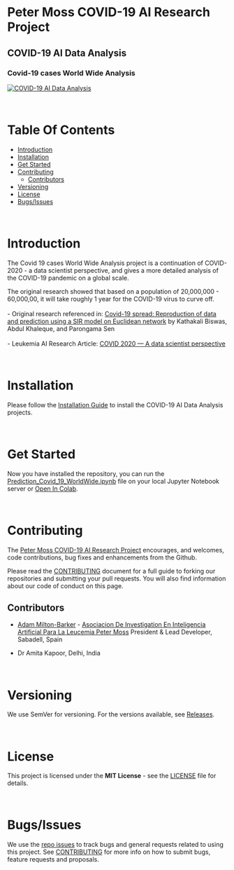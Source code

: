 # Peter Moss COVID-19 AI Research Project

## COVID-19 AI Data Analysis

### Covid-19 cases World Wide Analysis

[![COVID-19 AI Data Analysis](../../Media/Images/covid-19-ai-research-data-analysis.png)](https://github.com/COVID-19-AI-Research-Project/COVID19-AI-Data-Analysis)

&nbsp;

# Table Of Contents

- [Introduction](#introduction)
- [Installation](#installation)
- [Get Started](#get-started)
- [Contributing](#contributing)
  - [Contributors](#contributors)
- [Versioning](#versioning)
- [License](#license)
- [Bugs/Issues](#bugs-issues)

&nbsp;

# Introduction

 The Covid 19 cases World Wide Analysis project is a continuation of COVID-2020 - a data scientist perspective, and gives a more detailed analysis of the COVID-19 pandemic on a global scale. 
 
 The original research showed that based on a population of 20,000,000 - 60,000,00, it will take roughly 1 year for the COVID-19 virus to curve off.<br/><br/>- Original research referenced in: [Covid-19 spread: Reproduction of data and prediction using a SIR model on Euclidean network](https://arxiv.org/pdf/2003.07063.pdf "Covid-19 spread: Reproduction of data and prediction using a SIR model on Euclidean network") by Kathakali Biswas, Abdul Khaleque, and Parongama Sen<br /><br/>- Leukemia AI Research Article: [COVID 2020 — A data scientist perspective](https://medium.com/leukemiaairesearch/covid-2020-a-data-scientist-perspective-c135c9e4e90d "COVID 2020 — A data scientist perspective")

&nbsp;

# Installation
Please follow the [Installation Guide](Documentation/Installation/Installation.md "Installation Guide") to install the COVID-19 AI Data Analysis projects.

&nbsp;

# Get Started
Now you have installed the repository, you can run the [Prediction_Covid_19_WorldWide.ipynb](Prediction_Covid_19_WorldWide.ipynb "Prediction_Covid_19_WorldWide.ipynb") file on your local Jupyter Notebook server or <a href="https://colab.research.google.com/github/COVID-19-AI-Research-Project/AI-Data-Analysis/blob/master/Projects/1/Prediction_Covid_19_WorldWide.ipynb" target="_parent">Open In Colab</a>.

&nbsp;

# Contributing

The [Peter Moss COVID-19 AI Research Project](https://github.com/COVID-19-AI-Research-Project "Peter Moss COVID-19 AI Research Project") encourages, and welcomes, code contributions, bug fixes and enhancements from the Github.

Please read the [CONTRIBUTING](../../CONTRIBUTING.md "CONTRIBUTING") document for a full guide to forking our repositories and submitting your pull requests. You will also find information about our code of conduct on this page.

## Contributors

- [Adam Milton-Barker](https://www.leukemiaresearchassociation.ai/team/adam-milton-barker "Adam Milton-Barker") - [Asociacion De Investigation En Inteligencia Artificial Para La Leucemia Peter Moss](https://www.leukemiaresearchassociation.ai "Asociacion De Investigation En Inteligencia Artificial Para La Leucemia Peter Moss") President & Lead Developer, Sabadell, Spain

- Dr Amita Kapoor, Delhi, India

&nbsp;

# Versioning

We use SemVer for versioning. For the versions available, see [Releases](../../releases "Releases").

&nbsp;

# License

This project is licensed under the **MIT License** - see the [LICENSE](../../LICENSE "LICENSE") file for details.

&nbsp;

# Bugs/Issues

We use the [repo issues](../../issues "repo issues") to track bugs and general requests related to using this project. See [CONTRIBUTING](../../CONTRIBUTING.md "CONTRIBUTING") for more info on how to submit bugs, feature requests and proposals.